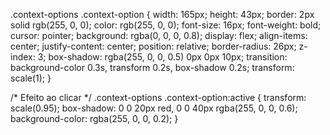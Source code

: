 .context-options .context-option {
    width: 165px;
    height: 43px;
    border: 2px solid rgb(255, 0, 0);
    color: rgb(255, 0, 0);
    font-size: 16px;
    font-weight: bold;
    cursor: pointer;
    background: rgba(0, 0, 0, 0.8);
    display: flex;
    align-items: center;
    justify-content: center;
    position: relative;
    border-radius: 26px;
    z-index: 3;
    box-shadow: rgba(255, 0, 0, 0.5) 0px 0px 10px;
    transition: background-color 0.3s, transform 0.2s, box-shadow 0.2s;
    transform: scale(1);
}

/* Efeito ao clicar */
.context-options .context-option:active {
    transform: scale(0.95);
    box-shadow: 0 0 20px red, 0 0 40px rgba(255, 0, 0, 0.6);
    background-color: rgba(255, 0, 0, 0.2);
}
